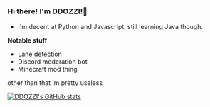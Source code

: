 ### Hi there! I'm DDOZZI!👋

* I'm decent at Python and Javascript, still learning Java though.

**Notable stuff**
* Lane detection 
* Discord moderation bot
* Minecraft mod thing

other than that im pretty useless

[![DDOZZI's GitHub stats](https://github-readme-stats.vercel.app/api?username=DDOZZI&theme=dark)](https://github.com/anuraghazra/github-readme-stats)


